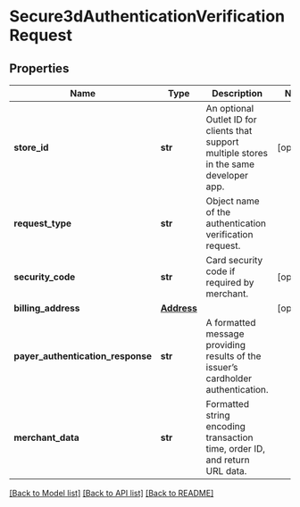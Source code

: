 # Secure3dAuthenticationVerificationRequest

## Properties
Name | Type | Description | Notes
------------ | ------------- | ------------- | -------------
**store_id** | **str** | An optional Outlet ID for clients that support multiple stores in the same developer app. | [optional] 
**request_type** | **str** | Object name of the authentication verification request. | 
**security_code** | **str** | Card security code if required by merchant. | [optional] 
**billing_address** | [**Address**](Address.md) |  | [optional] 
**payer_authentication_response** | **str** | A formatted message providing results of the issuer’s cardholder authentication. | 
**merchant_data** | **str** | Formatted string encoding transaction time, order ID, and return URL data. | 

[[Back to Model list]](../README.md#documentation-for-models) [[Back to API list]](../README.md#documentation-for-api-endpoints) [[Back to README]](../README.md)


